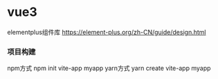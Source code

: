 # vue3
elementplus组件库
https://element-plus.org/zh-CN/guide/design.html

### 项目构建
  npm方式
  npm init vite-app myapp
  yarn方式
  yarn create vite-app myapp
 
